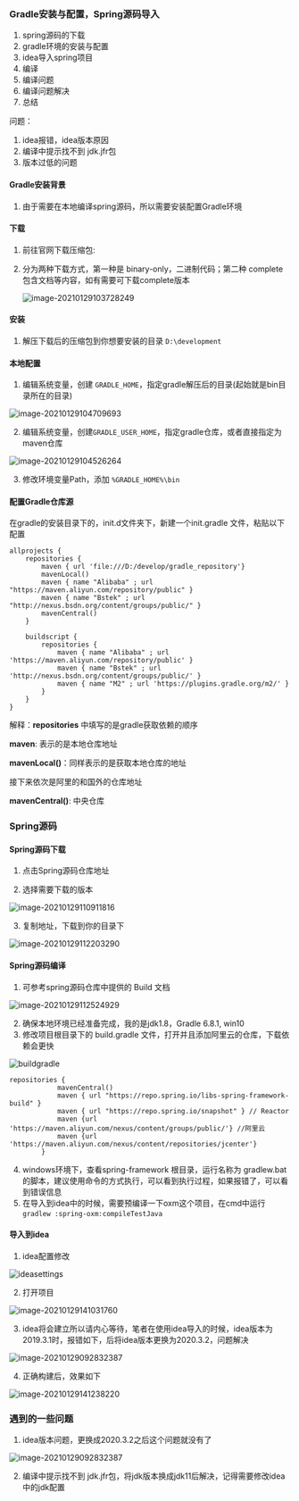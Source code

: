 ### Gradle安装与配置，Spring源码导入



1. spring源码的下载
2. gradle环境的安装与配置
3. idea导入spring项目
4. 编译
5. 编译问题
6. 编译问题解决
7. 总结



问题：

1. idea报错，idea版本原因
2. 编译中提示找不到 jdk.jfr包
3. 版本过低的问题











#### Gradle安装背景

1. 由于需要在本地编译spring源码，所以需要安装配置Gradle环境



#### 下载

1. 前往官网下载压缩包: 

   [官网地址]: https://gradle.org/install/#manually

2. 分为两种下载方式，第一种是 binary-only，二进制代码；第二种 complete包含文档等内容，如有需要可下载complete版本

   ![image-20210129103728249](../static/image-20210129103728249.png)



#### 安装

1. 解压下载后的压缩包到你想要安装的目录  `D:\development`



#### 本地配置

1. 编辑系统变量，创建 `GRADLE_HOME`，指定gradle解压后的目录(起始就是bin目录所在的目录)

![image-20210129104709693](../static/image-20210129104709693.png)

2. 编辑系统变量，创建`GRADLE_USER_HOME`，指定gradle仓库，或者直接指定为maven仓库

![image-20210129104526264](../static/image-20210129104526264.png)

3. 修改环境变量Path，添加 `%GRADLE_HOME%\bin`



#### 配置Gradle仓库源

在gradle的安装目录下的，init.d文件夹下，新建一个init.gradle 文件，粘贴以下配置

```text
allprojects {
    repositories {
        maven { url 'file:///D:/develop/gradle_repository'}
        mavenLocal()
        maven { name "Alibaba" ; url "https://maven.aliyun.com/repository/public" }
        maven { name "Bstek" ; url "http://nexus.bsdn.org/content/groups/public/" }
        mavenCentral()
    }

    buildscript { 
        repositories { 
            maven { name "Alibaba" ; url 'https://maven.aliyun.com/repository/public' }
            maven { name "Bstek" ; url 'http://nexus.bsdn.org/content/groups/public/' }
            maven { name "M2" ; url 'https://plugins.gradle.org/m2/' }
        }
    }
}	
```

解释：**repositories**  中填写的是gradle获取依赖的顺序

**maven**: 表示的是本地仓库地址

**mavenLocal()**：同样表示的是获取本地仓库的地址

接下来依次是阿里的和国外的仓库地址

**mavenCentral()**: 中央仓库



### Spring源码



#### Spring源码下载

1. 点击Spring源码仓库地址

   [GitHub仓库地址]: https://github.com/spring-projects/spring-framework

2. 选择需要下载的版本

![image-20210129110911816](../static/image-20210129110911816.png)





3. 复制地址，下载到你的目录下

![image-20210129112203290](../static/image-20210129112203290.png)



#### Spring源码编译

1. 可参考spring源码仓库中提供的 Build 文档

![image-20210129112524929](../static/image-20210129112524929.png)



2. 确保本地环境已经准备完成，我的是jdk1.8，Gradle 6.8.1, win10
3. 修改项目根目录下的 build.gradle  文件，打开并且添加阿里云的仓库，下载依赖会更快

![buildgradle](../static/buildgradle.png)

```
repositories {
			mavenCentral()
			maven { url "https://repo.spring.io/libs-spring-framework-build" }
			maven { url "https://repo.spring.io/snapshot" } // Reactor
			maven {url 'https://maven.aliyun.com/nexus/content/groups/public/'} //阿里云
			maven {url 'https://maven.aliyun.com/nexus/content/repositories/jcenter'}
		}
```



4. windows环境下，查看spring-framework 根目录，运行名称为 gradlew.bat 的脚本，建议使用命令的方式执行，可以看到执行过程，如果报错了，可以看到错误信息
5. 在导入到idea中的时候，需要预编译一下oxm这个项目，在cmd中运行 `gradlew :spring-oxm:compileTestJava`





#### 导入到idea



1. idea配置修改

![ideasettings](../static/ideasettings.png)



2. 打开项目

![image-20210129141031760](../static/image-20210129141031760.png)



3. idea将会建立所以请内心等待，笔者在使用idea导入的时候，idea版本为2019.3.1时，报错如下，后将idea版本更换为2020.3.2，问题解决

![image-20210129092832387](../static/image-20210129092832387.png)





4. 正确构建后，效果如下

![image-20210129141238220](../static/image-20210129141238220.png)





### 遇到的一些问题

1. idea版本问题，更换成2020.3.2之后这个问题就没有了

![image-20210129092832387](../static/image-20210129092832387.png)



2. 编译中提示找不到 jdk.jfr包，将jdk版本换成jdk11后解决，记得需要修改idea中的jdk配置

